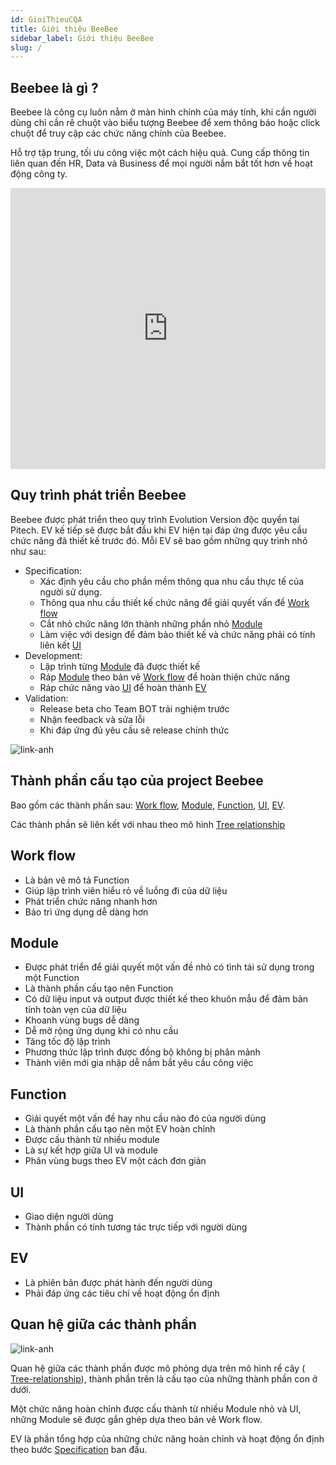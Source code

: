 ```yaml
---
id: GioiThieuCQA
title: Giới thiệu BeeBee
sidebar_label: Giới thiệu BeeBee
slug: /
---
```


## Beebee là gì ?

Beebee là công cụ luôn nằm ở màn hình chính của máy tính, khi cần người dùng chỉ cần rê chuột vào biểu tượng Beebee để xem thông báo hoặc click chuột để truy cập các chức năng chính của Beebee.

Hỗ trợ tập trung, tối ưu công việc một cách hiệu quả. Cung cấp thông tin liên quan đến HR, Data và Business để mọi người nắm bắt tốt hơn về hoạt động công ty.

<iframe src="https://www.youtube.com/embed/PL-o4RBP2oE" frameborder="0" allowfullscreen width="100%"height="450px"></iframe>

## Quy trình phát triển Beebee
Beebee được phát triển theo quy trình Evolution Version độc quyền tại Pitech. EV kế tiếp sẽ được bắt đầu khi EV hiện tại đáp ứng được yêu cầu chức năng đã thiết kế trước đó. Mỗi EV sẽ bao gồm những quy trình nhỏ như sau:
+ Specification: 
    + Xác định yêu cầu cho phần mềm thông qua nhu cầu thực tế của người sử dụng.
    + Thông qua nhu cầu thiết kế chức năng để giải quyết vấn đề <a href="#work-flow" >Work flow</a>
    + Cắt nhỏ chức năng lớn thành những phần nhỏ <a href="#module" >Module</a>
    + Làm việc với design để đảm bảo thiết kế và chức năng phải có tính liên kết <a href="#ui" >UI</a>
+ Development:
    + Lập trình từng <a href="#module" >Module</a> đã được thiết kế
    + Ráp <a href="#module" >Module</a> theo bản vẽ <a href="#work-flow" >Work flow</a> để hoàn thiện chức năng
    + Ráp chức năng vào <a href="#ui" >UI</a> để hoàn thành <a href="#ev" >EV</a>
+ Validation:
    + Release beta cho Team BOT trải nghiệm trước
    + Nhận feedback và sửa lỗi
    + Khi đáp ứng đủ yêu cầu sẽ release chính thức

![link-anh](https://i.ibb.co/sJPN4SX/CQA-process-2.png)

## Thành phần cấu tạo của project Beebee

Bao gồm các thành phần sau: <a href="#work-flow" >Work flow</a>, <a href="#module" >Module</a>, <a href="#function" >Function</a>, <a href="#ui" >UI</a>, <a href="#ev" >EV</a>.

Các thành phần sẽ liên kết với nhau theo mô hình <a href="#quan-hệ-giữa-các-thành-phần">Tree relationship</a>

## Work flow

+ Là bản vẽ mô tả Function
+ Giúp lập trình viên hiểu rỏ về luồng đi của dữ liệu
+ Phát triển chức năng nhanh hơn
+ Bảo trì ứng dụng dễ dàng hơn

## Module
+ Được phát triển để giải quyết một vấn đề nhỏ có tình tái sử dụng trong một Function
+ Là thành phần cấu tạo nên Function
+ Có dữ liệu input và output được thiết kế theo khuôn mẫu để đảm bản tính toàn vẹn của dữ liệu
+ Khoanh vùng bugs dễ dàng
+ Dễ mở rộng ứng dụng khi có nhu cầu
+ Tăng tốc độ lập trình
+ Phương thức lập trình được đồng bộ không bị phân mảnh
+ Thành viên mới gia nhập dễ nắm bắt yêu cầu công việc

## Function
+ Giải quyết một vấn đề hay nhu cầu nào đó của người dùng
+ Là thành phần cấu tạo nên một EV hoàn chỉnh
+ Được cấu thành từ nhiều module
+ Là sự kết hợp giữa UI và module
+ Phân vùng bugs theo EV một cách đơn giản

## UI
+ Giao diện người dùng
+ Thành phần có tính tương tác trực tiếp với người dùng

## EV
+ Là phiên bản được phát hành đến người dùng
+ Phải đáp ứng các tiêu chí về hoạt động ổn định

## Quan hệ giữa các thành phần

![link-anh](https://i.ibb.co/JHMLc2B/CQA-relation.png" )

Quan hệ giữa các thành phần được mô phỏng dựa trên mô hình rể cây ( [Tree-relationship](https://www.grammarbank.com/family-tree-names.html/)), thành phần trên là cấu tạo của những thành phần con ở dưới.

Một chức năng hoàn chỉnh được cấu thành từ nhiều Module nhỏ và UI, những Module sẽ được gắn ghép dựa theo bản vẽ Work flow.

EV là phần tổng hợp của những chức năng hoàn chỉnh và hoạt động ổn định theo bước <a href="#quy-trình-phát-triển-beebee">Specification</a> ban đầu.
